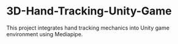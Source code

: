 # 3D-Hand-Tracking-Unity-Game
This project integrates hand tracking mechanics into Unity game environment using Mediapipe.
